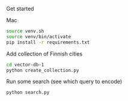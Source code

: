 Get started

Mac

```bash
source venv.sh
source venv/bin/activate
pip install -r requirements.txt
```

Add collection of Finnish cities

```bash
cd vector-db-1
python create_collection.py
```

Run some search (see which query to encode)

```bash
python search.py
```
